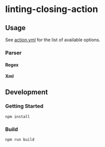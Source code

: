 # linting-closing-action

## Usage
See [action.yml](action.yml) for the list of available options.

### Parser
#### Regex
#### Xml

## Development
### Getting Started

    npm install

### Build

    npm run build


